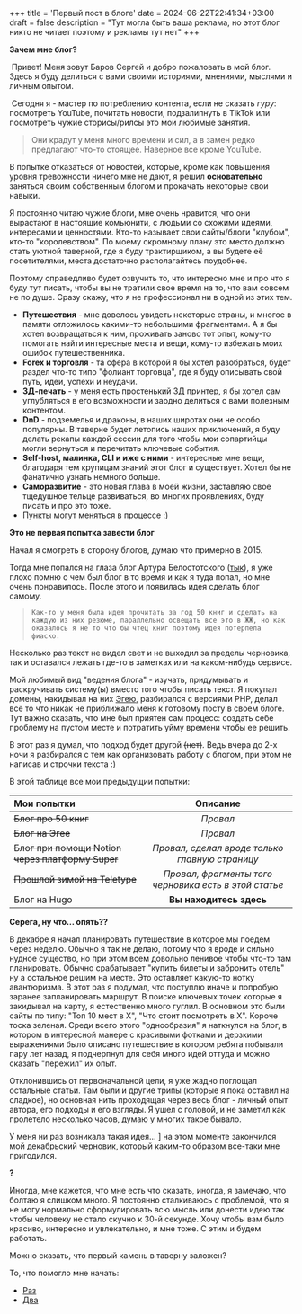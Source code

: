 +++
title = 'Первый пост в блоге'
date = 2024-06-22T22:41:34+03:00
draft = false
description = "Тут могла быть ваша реклама, но этот блог никто не читает поэтому и рекламы тут нет"
+++

**Зачем мне блог?**

​	Привет! Меня зовут Баров Сергей и добро пожаловать в мой блог. Здесь я буду делиться с вами своими историями, мнениями, мыслями и личным опытом. 

​	Сегодня я - мастер по потреблению контента, если не сказать *гуру*:  посмотреть YouTube, почитать новости, подзалипнуть в TikTok или посмотреть чужие сторисы/рилсы это мои любимые занятия. 

>  Они крадут у меня много времени и сил, а в замен редко предлагают что-то стоящее. Наверное все кроме YouTube.

В попытке отказаться от новостей, которые, кроме как повышения уровня тревожности ничего мне не дают, я решил **основательно** заняться своим собственным блогом и прокачать некоторые свои навыки. 

Я постоянно читаю чужие блоги, мне очень нравится, что они вырастают в настоящие комьюнити, с людьми со схожими идеями, интересами и ценностями. Кто-то называет свои сайты/блоги "клубом", кто-то "королевством". По моему скромному плану это место должно стать уютной таверной, где я буду трактирщиком, а вы будете её посетителями, места достаточно располагайтесь поудобнее.

Поэтому справедливо будет озвучить то, что интересно мне и про что я буду тут писать, чтобы вы не тратили свое время на то, что вам совсем не по душе. Сразу скажу, что я не профессионал ни в одной из этих тем.

* **Путешествия** - мне довелось увидеть некоторые страны, и многое в памяти отложилось какими-то небольшими фрагментами. А я бы хотел возвращаться к ним, проживать заново тот опыт, кому-то помогать найти интересные места и вещи, кому-то избежать моих ошибок путешественника.
* **Forex и торговля** - та сфера в которой я бы хотел разобраться, будет раздел что-то типо "фолиант торговца", где я буду описывать свой путь, идеи, успехи и неудачи. 
* **3Д-печать** - у меня есть простенький 3Д принтер, я бы хотел сам углубляться в его возможности и заодно делиться с вами полезным контентом. 
* **DnD** - подземелья и драконы, в наших широтах они не особо популярны. В таверне будет летопись наших приключений, я буду делать рекапы каждой сессии для того чтобы мои сопартийцы могли вернуться и перечитать ключевые события. 
* **Self-host, малинка, CLI и иже с ними** -  интересные мне вещи, благодаря тем крупицам знаний этот блог и существует. Хотел бы не фанатично узнать немного больше.
* **Саморазвитие** - это новая глава в моей жизни, заставляю свое тщедушное тельце развиваться, во многих проявлениях, буду писать и про это тоже. 
* Пункты могут меняться в процессе :) 

**Это не первая попытка завести блог**

Начал я смотреть в сторону блогов, думаю что примерно в 2015.

Тогда мне попался на глаза блог Артура Белостотского ([тык](https://belostotsky.ru/)), я уже плохо помню о чем был блог в то время и как я туда попал, но мне очень понравилось. 
После этого и появилась идея сделать блог самому. 

> ```Как-то у меня была идея прочитать за год 50 книг и сделать на каждую из них резюме, параллельно освещать все это в ЖЖ, но как оказалось я не то что бы чтец книг поэтому идея потерпела фиаско.```

Несколько раз текст не видел свет и не выходил за пределы черновика, так и оставался лежать где-то в заметках или на каком-нибудь сервисе.

Мой любимый вид "ведения блога"  - изучать, придумывать и раскручивать систему(ы) вместо того чтобы писать текст. Я покупал домены, накидывал на них [Эгею](https://blogengine.ru/), разбирался с версиями PHP, делал всё то что никак не приближало меня к готовому посту в своем блоге. Тут важно сказать, что мне был приятен сам процесс: создать себе проблему на пустом месте и потратить уйму времени чтобы ее решить. 

В этот раз я думал, что подход будет другой ~~(нет)~~. Ведь вчера до 2-х ночи я разбирался с тем как организовать работу с блогом, при этом не написав и строчки текста :)

В этой таблице все мои предыдущии попытки: 

| Мои попытки                                      |                       Описание                        |
| :----------------------------------------------- | :---------------------------------------------------: |
| ~~Блог про 50 книг~~                             |                       *Провал*                        |
| ~~Блог на Эгее~~                                 |                       *Провал*                        |
| ~~Блог при помощи Notion через платформу Super~~ |    *Провал, сделал вроде только главную страницу*     |
| ~~Прошлой зимой на Teletype~~                    | *Провал, фрагменты того черновика есть в этой статье* |
| Блог на Hugo                                     |                **Вы находитесь здесь**                |

**Серега, ну что... опять??** 

В декабре я начал планировать путешествие в которое мы поедем через неделю. Обычно я так не делаю, потому что я вроде и сильно нудное существо, но при этом всем довольно ленивое чтобы что-то там планировать. Обычно срабатывает "купить билеты и забронить отель" ну а остальное решим на месте. Это оставляет какую-то нотку авантюризма. В этот раз я подумал, что поступлю иначе и попробую заранее запланировать маршрут.  В поиске ключевых точек которые я закидывал на карту, я естественно много гуглил. В основном это были сайты по типу: "Топ 10 мест в Х", "Что стоит посмотреть в Х". Короче тоска зеленая. Среди всего этого "однообразия" я наткнулся на блог, в котором в интересной манере с красивыми фотками и дерзкими выражениями было описано путешествие в котором ребята побывали пару лет назад, я подчерпнул для себя много идей оттуда и можно сказать "пережил" их опыт. 

Отклонившись от первоначальной цели, я уже жадно поглощал остальные статьи.  Там были и другие трипы (которые я пока оставил на сладкое), но основная нить проходящая через весь блог - личный опыт автора, его подходы и его взгляды. Я ушел с головой, и не заметил как пролетело несколько часов,  думаю у многих такое бывало. 

У меня ни раз возникала такая идея... ] на этом моменте закончился мой декабрьский черновик, который каким-то образом все-таки мне пригодился. 

**?**

Иногда, мне кажется, что мне есть что сказать, иногда, я замечаю, что болтаю я слишком много. Я постоянно сталкиваюсь с проблемой, что я не могу нормально сформулировать всю мысль или донести идею так чтобы человеку не стало скучно к 30-й секунде. Хочу чтобы вам было красиво, интересно и увлекательно, и мне тоже. С этим и будем работать. 

Можно сказать, что первый камень в таверну заложен?

То, что помогло мне начать:

* [Раз](https://vas3k.blog/notes/how_to_blog/)
* [Два](https://youtu.be/mpwxguP_H5E?si=BWU7m3mDakoDJtyi)